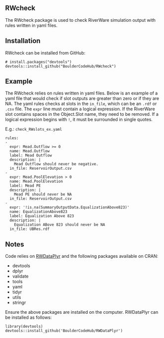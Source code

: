 ## RWcheck
The RWcheck package is used to check RiverWare simulation output with rules written in yaml files.

## Installation

RWcheck can be installed from GitHub:

```{r, eval=FALSE}
# install.packages("devtools")
devtools::install_github("BoulderCodeHub/RWcheck")
```

## Example

The RWcheck relies on rules written in yaml files. Below is an example of a yaml file that would check if slot outputs are greater than zero or if they are NA. The yaml rules checks at slots in the `in_file`, which can be an `.rdf` or `.csv` file. The `expr` line must contain a logical expression. If the RiverWare slot contains spaces in the Object.Slot name, they need to be removed. If a logical expression begins with `!`, it must be surrounded in single quotes. 

E.g.: `check_RWslots_ex.yaml`

```
rules:
-
  expr: Mead.Outflow >= 0
  name: Mead.Outflow
  label: Mead Outflow
  description: |
    Mead Outflow should never be negative.
  in_file: ReservoirOutput.csv
-
  expr: Mead.PoolElevation > 0
  name: Mead.PoolElevation
  label: Mead PE
  description: |
    Mead PE should never be NA
  in_file: ReservoirOutput.csv
-
  expr: '!is.na(SummaryOutputData.EqualizationAbove823)'
  name: EqualizationAbove823
  label: Equalization Above 823
  description: |
    Equalization ABove 823 should never be NA
  in_file: UBRes.rdf
```

## Notes

Code relies on [RWDataPlyr](https://github.com/BoulderCodeHub/RWDataPlyr)
and the following packages available on CRAN:
* devtools
* dplyr
* validate
* tools
* yaml
* tidyr
* utils
* stringr

Ensure the above packages are installed on the computer. RWDataPlyr can be installed as follows:
```
library(devtools)
devtools::install_github('BoulderCodeHub/RWDataPlyr')
```


